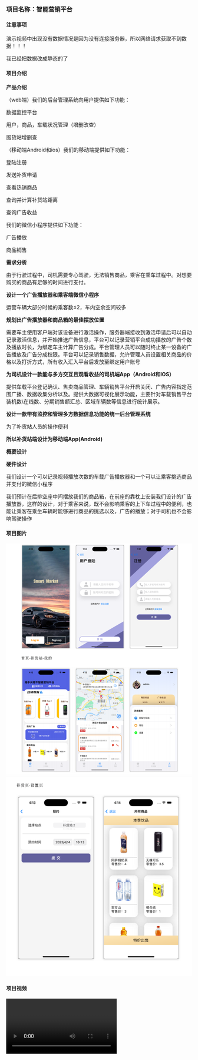 ### 项目名称：智能营销平台

#### 注意事项

演示视频中出现没有数据情况是因为没有连接服务器，所以网络请求获取不到数据！！！

我已经把数据改成静态的了

#### 项目介绍

**产品介绍**

（web端）我们的后台管理系统向用户提供如下功能：

数据监控平台

用户，商品，车载状况管理（增删改查）

囤货站增删查



（移动端Android和ios）我们的移动端提供如下功能：

登陆注册

发送补货申请

查看热销商品

查询并计算补货站距离

查询广告收益





我们的微信小程序提供如下功能：

广告播放

商品销售

 

**需求分析**

由于行驶过程中，司机需要专心驾驶，无法销售商品，乘客在乘车过程中。对想要购买的商品有足够的时间进行支付。

**设计一个广告播放器和乘客端微信小程序**

运营车辆大部分时候的乘客数≤2，车内空余空间较多

**规划出广告播放器和商品箱的最佳摆放位置**

需要车主使用客户端对该设备进行激活操作，服务器端接收到激活申请后可以自动记录激活信息，并开始推送广告信息，平台可以记录营销平台成功播放的广告个数及播放时长，为绑定车主计算广告分成。平台管理人员可以随时终止某一设备的广告播放及广告分成权限。平台可以记录销售数据，允许管理人员设置相关商品的价格以及打折方式，所有收入汇入平台后发放至绑定用户账号

**为司机设计一款能与多方交互且观看收益的司机端App（Android和IOS）**

提供车载平台登记确认、售卖商品管理、车辆销售平台开启关闭、广告内容指定范围广播、数据收集分析以及。提供大数据可视化展示功能，主要针对车载销售平台装机数\在线数、分期销售额汇总、区域车辆数等信息进行统计展示。

**设计一款带有监控和管理多方数据信息功能的统一后台管理系统**

为了补货站人员的操作便利

**所以补货站端设计为移动端App(Android)**

 

**概要设计**

 

**硬件设计**

我们设计一个可以记录视频播放次数的车载广告播放器和一个可以让乘客挑选商品并支付的微信小程序

我们预计在后排空座中间摆放我们的商品箱，在前座的靠枕上安装我们设计的广告播放器，这样的设计，对于乘客来说，既不会影响乘客的上下车过程中的便利，也能让乘客在乘坐车辆时能够进行商品的挑选以及，广告的播放；对于司机也不会影响驾驶操作



#### 项目图片

<img src="项目图片1.png" alt="项目图片1" style="zoom:67%;" />



<img src="项目图片2.png" alt="项目图片2" style="zoom:67%;" />

#### 项目视频

<video src="演示视频.MP4"></video>